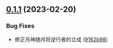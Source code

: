 ## [0.1.1](https://github.com/lunisolar-js/plugin-thegods/compare/v0.0.3...v0.1.1) (2023-02-20)


### Bug Fixes

* 修正月神随月将逆行者的立成 ([9162b98](https://github.com/lunisolar-js/plugin-thegods/commit/9162b98a56d4dddb65d0655345170022ffcb7e2c))



